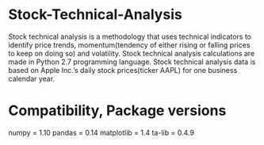 # Stock-Technical-Analysis
Stock technical analysis is a methodology that uses technical indicators to identify price trends, momentum(tendency of either rising or falling prices to keep on doing so) and volatility. 
Stock technical analysis calculations are made in Python 2.7 programming language.
Stock technical analysis data is based on Apple Inc.’s daily stock prices(ticker AAPL) for one business calendar year.

# Compatibility, Package versions 
numpy = 1.10
pandas = 0.14
matplotlib = 1.4
ta-lib = 0.4.9


